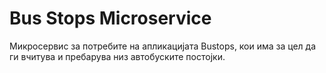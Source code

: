 # Bus Stops Microservice

Микросервис за потребите на апликацијата Bustops, кои има за цел да ги вчитува и пребарува низ автобуските постојки.
